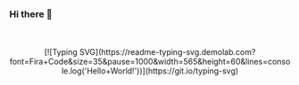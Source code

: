 ### Hi there 👋
</br>
</br>

<center>[![Typing SVG](https://readme-typing-svg.demolab.com?font=Fira+Code&size=35&pause=1000&width=565&height=60&lines=console.log('Hello+World!'))](https://git.io/typing-svg)</center>
<!--
**duibu/duibu** is a ✨ _special_ ✨ repository because its `README.md` (this file) appears on your GitHub profile.

Here are some ideas to get you started:

- 🔭 I’m currently working on ...
- 🌱 I’m currently learning ...
- 👯 I’m looking to collaborate on ...
- 🤔 I’m looking for help with ...
- 💬 Ask me about ...
- 📫 How to reach me: ...
- 😄 Pronouns: ...
- ⚡ Fun fact: ...
-->
<center>[![GitHub Streak](https://streak-stats.demolab.com?user=duibu&theme=tokyonight-duo&date_format=%5BY.%5Dn.j&card_width=545)](https://git.io/streak-stats)</center>

</br>
</br>
</br>

这个人很懒，除了一堆垃圾代码什么也没有留下！

This person is very lazy, leaving nothing but a pile of junk code!


